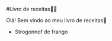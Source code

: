 #Livro de receitas:man_cook:

Olá! Bem vindo ao meu livro de receitas:wave:

- Strogonnof de frango

